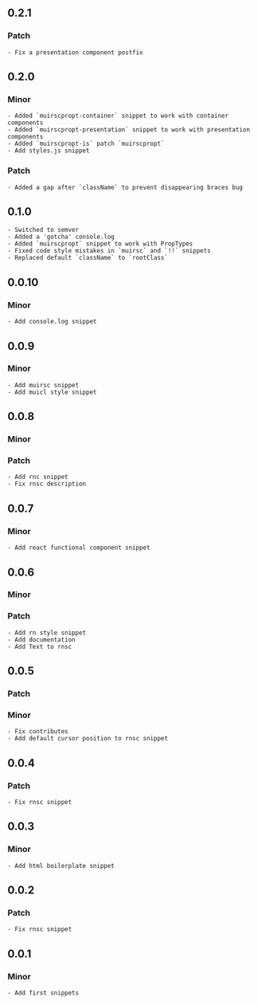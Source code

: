 ## 0.2.1

### Patch

    - Fix a presentation component postfix

## 0.2.0

### Minor

    - Added `muirscpropt-container` snippet to work with container components
    - Added `muirscpropt-presentation` snippet to work with presentation components
    - Added `muirscpropt-is` patch `muirscpropt`
    - Add styles.js snippet

### Patch

    - Added a gap after `className` to prevent disappearing braces bug

## 0.1.0

    - Switched to semver
    - Added a 'gotcha' console.log
    - Added `muirscpropt` snippet to work with PropTypes
    - Fixed code style mistakes in `muirsc` and `!!` snippets
    - Replaced default `className` to `rootClass`

## 0.0.10

### Minor

    - Add console.log snippet

## 0.0.9

### Minor

    - Add muirsc snippet
    - Add muicl style snippet

## 0.0.8

### Minor

### Patch

    - Add rnc snippet
    - Fix rnsc description

## 0.0.7

### Minor

    - Add react functional component snippet

## 0.0.6

### Minor

### Patch

    - Add rn style snippet
    - Add documentation
    - Add Text to rnsc

## 0.0.5

### Patch

### Minor

    - Fix contributes
    - Add default cursor position to rnsc snippet

## 0.0.4

### Patch

    - Fix rnsc snippet

## 0.0.3

### Minor

    - Add html boilerplate snippet

## 0.0.2

### Patch

    - Fix rnsc snippet

## 0.0.1

### Minor

    - Add first snippets

